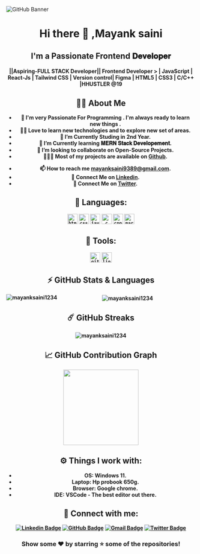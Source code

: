 
![GitHub Banner](https://camo.githubusercontent.com/c1dcb74cc1c1835b1d716f5051499a2814c683c806b15f04b0eba492863703e9/68747470733a2f2f63646e2e6472696262626c652e636f6d2f75736572732f3733303730332f73637265656e73686f74732f363538313234332f6176656e746f2e676966)


<h1 align="center">Hi there 👋
<b>,Mayank saini</b></h1>

<h2 align="center"><b>I'm a Passionate Frontend 𝐃𝐞𝐯𝐞𝐥𝐨𝐩𝐞𝐫  </b></h2>

<h4 align="center"><b> ||Aspiring-FULL STACK Developer||
Frontend Developer > | JavaScript | React-Js | Tailwind CSS | Version control| Figma | HTML5 | CSS3 | C/C++ |HHUSTLER @19

## 🙋‍♂️ About Me


- 🥋 I'm very Passionate For Programming . I'm always ready to learn new things .
- 👨‍💻 Love to learn new technologies and to explore new set of areas.
- 🔭 I’m Currently Studing in **2nd Year**.
- 📘 I’m Currently learning **𝐌𝐄𝐑𝐍 𝐒𝐭𝐚𝐜𝐤 𝐃𝐞𝐯𝐞𝐥𝐨𝐩𝐞𝐦𝐞𝐧𝐭**.
- 👯 I’m looking to collaborate on **Open-Source Projects**.
- 👨🏻‍💻 Most of my projects are available on [Github](https://github.com/Mayanksaini1234/ "GitHub Profile").
<!-- - ⚡ For Fun **Games, Music, Entertainment**. -->
- 📫 How to reach me **mayanksaini9389@gmail.com**.
- 🔗 Connect Me on [**Linkedin**](https://www.linkedin.com/in/mayank-saini-b91906202/ "LinkedIn Profile").
- 🔗 Connect Me on [**Twitter**](https://twitter.com/MayankS09985836?s=09/ "Twitter Profile").



<!---## 🌐 Web Development Projects

| Project List | Languages |
| --- | --- |
| [**🔗 GYM WEBSITE**](https://github.com/Mayanksaini1234/Gym-website) | HTML, CSS |

## 👨‍💻 Software Development Projects

| Project List | Languages |
| --- | --- |
| [**🔗 Number guessing game**](https://github.com/Mayanksaini1234/Number-guessing-game) |C|

-->
## 🚀 Languages:

<code><img height="27" src="https://img.shields.io/badge/html5-%23E34F26.svg?style=for-the-badge&logo=html5&logoColor=white" alt="html5" title="HTML5"></code>
<code><img height="27" src="https://img.shields.io/badge/css3-%231572B6.svg?style=for-the-badge&logo=css3&logoColor=white" alt="css3" title="CSS3"></code>
<code><img height="27" src="https://img.shields.io/badge/JavaScript-323330?style=for-the-badge&logo=javascript&logoColor=F7DF1E" alt="javascript" title="JavaScript"></code>
<code><img height="27" src="https://img.shields.io/badge/c-%2300599C.svg?style=for-the-badge&logo=c&logoColor=white" alt="c" title="C"></code>
<code><img height="27" src="https://img.shields.io/badge/c++-%2300599C.svg?style=for-the-badge&logo=c%2B%2B&logoColor=white" alt="cpp" title="C++"></code>
<code><img height="27" src="https://img.shields.io/badge/markdown-%23000000.svg?style=for-the-badge&logo=markdown&logoColor=white" alt="markdown" title="Markdown"></code>

## 🔮 Tools:

<code><img height="27" src="https://img.shields.io/badge/git-%23F05033.svg?style=for-the-badge&logo=git&logoColor=white" alt="git" title="GIT"></code>
<code><img height="27" src="https://img.shields.io/badge/Linux-FCC624?style=for-the-badge&logo=linux&logoColor=black" alt="linux" title="Linux"></code>


## ⚡ GitHub Stats & Languages

<p><img align="left" src="https://github-readme-stats.vercel.app/api/top-langs?username=mayanksaini1234&show_icons=true&theme=react" alt="mayanksaini1234" /></p>



<p>&nbsp;<img align="center" src="https://github-readme-stats.vercel.app/api?username=mayanksaini1234&show_icons=true&theme=react" alt="mayanksaini1234" /></p>


## ☄️ GitHub Streaks
<p><img align="center" src="https://github-readme-streak-stats.herokuapp.com/?user=mayanksaini1234&theme=tokyonight&border_radius=8&date_format=j%20M%5B%20Y%5D&card_width=550)](https://git.io/streak-stats" alt="mayanksaini1234" /></p>


## 📈 GitHub Contribution Graph
  <a href="https://github.com/ashutosh00710/github-readme-activity-graph" title="GitHub Activity Graph">
	  <img height="200px" src="https://github-readme-activity-graph.vercel.app/graph?username=Mayanksaini1234&theme=tokyo-night&radius=16">
  </a> 



## ⚙️ Things I work with:

- **OS**: Windows 11.
- **Laptop**: Hp probook  650g.
- **Browser**: Google chrome.
- **IDE**: VSCode - The best editor out there.

## 📧 Connect with me:

[![Linkedin Badge](https://img.shields.io/badge/LinkedIn-0077B5?style=for-the-badge&logo=linkedin&logoColor=white)](https://www.linkedin.com/in/mayank-saini-b91906202 "@mayank")
[![GitHub Badge](https://img.shields.io/badge/GitHub-100000?style=for-the-badge&logo=github&logoColor=white)]( https://github.com/Mayanksaini1234 "@mayank")
[![Gmail Badge](https://img.shields.io/badge/Gmail-D14836?style=for-the-badge&logo=gmail&logoColor=white)]( mayanksaini9389@gmail.com "Email")
[![Twitter Badge](https://img.shields.io/badge/Twitter-1DA1F2?style=for-the-badge&logo=twitter&logoColor=white)]( https://twitter.com/MayankS09985836?s=09 "@mayank")
<div align="center">

### Show some ❤️ by starring ⭐ some of the repositories!

</div>


